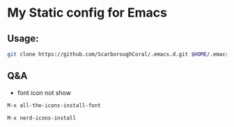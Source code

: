 # My Static config for Emacs

## Usage:
```bash
git clone https://github.com/ScarboroughCoral/.emacs.d.git $HOME/.emacs.d

```

## Q&A

- font icon not show
```bash
M-x all-the-icons-install-font

M-x nerd-icons-install
```